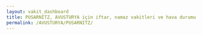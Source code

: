 ```yaml
---
layout: vakit_dashboard
title: PUSARNITZ, AVUSTURYA için iftar, namaz vakitleri ve hava durumu - ilçe/eyalet seç
permalink: /AVUSTURYA/PUSARNITZ/
---
```


<script type="text/javascript">
  var GLOBAL_COUNTRY = 'AVUSTURYA';
  var GLOBAL_CITY = 'PUSARNITZ';
  var GLOBAL_STATE = '';
  var lat = 72;
  var lon = 21;
</script>
